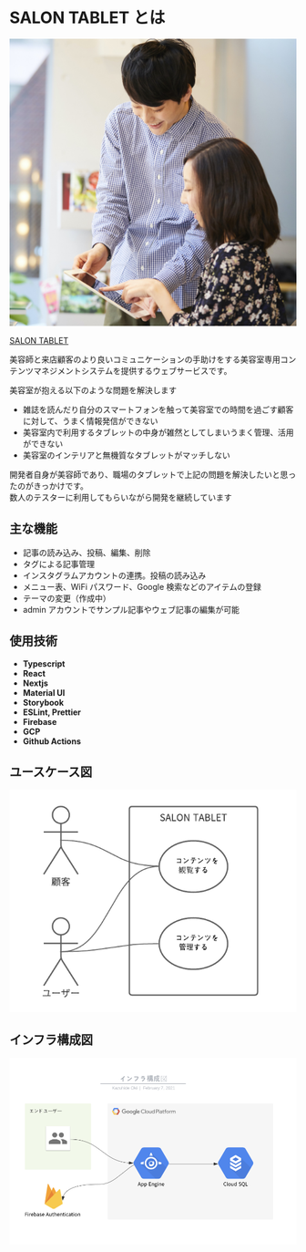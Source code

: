 # SALON TABLET とは

![image](public/images/feature_img_square.jpg)

[SALON TABLET](https://salon-tablet.com)

美容師と来店顧客のより良いコミュニケーションの手助けをする美容室専用コンテンツマネジメントシステムを提供するウェブサービスです。

美容室が抱える以下のような問題を解決します

- 雑誌を読んだり自分のスマートフォンを触って美容室での時間を過ごす顧客に対して、うまく情報発信ができない
- 美容室内で利用するタブレットの中身が雑然としてしまいうまく管理、活用ができない
- 美容室のインテリアと無機質なタブレットがマッチしない

開発者自身が美容師であり、職場のタブレットで上記の問題を解決したいと思ったのがきっかけです。  
数人のテスターに利用してもらいながら開発を継続しています

## 主な機能

- 記事の読み込み、投稿、編集、削除
- タグによる記事管理
- インスタグラムアカウントの連携。投稿の読み込み
- メニュー表、WiFi パスワード、Google 検索などのアイテムの登録
- テーマの変更（作成中）
- admin アカウントでサンプル記事やウェブ記事の編集が可能

## 使用技術

- **Typescript** 
- **React** 
- **Nextjs** 
- **Material UI**
- **Storybook**
- **ESLint, Prettier**
- **Firebase**
- **GCP**
- **Github Actions**

## ユースケース図

![image](public/images/use_case.png)

## インフラ構成図

![image](public/images/infrastructure_architecture.png)

